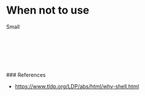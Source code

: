 # When not to use

Small



<br><br><br><br><br>

### References
- https://www.tldp.org/LDP/abs/html/why-shell.html